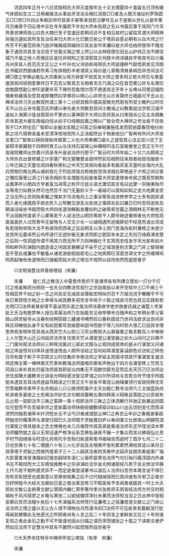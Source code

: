 <!-- { "loadSidebar": true } -->
　　洪武四年正月十六日灵隐释氏大师灭度报年五十又五僧夏四十龛留五日顶有暖气体貌如生又二日用阇维法从事齿牙坚洁舌根红润皆□□者及火既灭诸设利罗珠圆玉□□至□升四众争取灰烬尽其弟子某等涕泪悲泣攀号无从于是俯从世礼以是年某月日瘗骨于归云塔中实在寺东偏若干步初大师未告寂之先以书属后事于其同门今天界善世禅师泐公曰吾大期巳至子宜速还若稍迟迟不复相见矣时公留姑苏谓大师精神尚强岂遽如其所言及治任来归大师火化巳数日矣公于塔前自誓必期有以白大师之行传芳不朽垂范将来乃加评隲辑成简编持示其友金华宋濂曰是大师也始终俊伟不愧龙象子通吾宗其言当见信于世盍文揭之塔上然公以丛林硕德位冠五山护持正法不翅坚城乃不属之他人而惟区区是托非相知之至深邪其又何辞大师讳辅良字用其号曰介庵苏州吴县人姓范氏文正公之十叶孙也父讳伯和母郑氏大师诞锺粹气聪悟夙发见浮图氏书辄跃然朗诵若所素习有挟相形术者谓其父母曰是儿骨骼清耸紧峭恐非世间法可缚□使之学佛必能弘大宗乘矣父母方钟爱不信其言大师之里多阿兰若大师日与羣童遨游其间徘徊爱慕终日不忍去父察其志与相者言合乃谓之曰在昔范蜀公好与名僧交尝勉圆悟勤公参叩道要卒天下禅宗吾能惜尔而不使遂其志乎年十五俾从同里迎福院僧寿弥薙落及受其戒即慨然曰学佛将以明心心非师无以示肯綮终日墙面可乎去从北禅泽法师习天台教观所谓三乘十二分研其精华摄其密微充然若有所契士瞻杓公时住天平山白云寺寺葢范氏所建以奉先者大师数至其间士瞻诲之曰教乘固当学若沉溺不返如入海算沙徒自困耳何不更衣以事禅寂乎大师曰吾将焉从曰笑隐诉公见主龙翔集庆寺其道大被东南缁白信从如子归母朝廷嘉之赐以广智全悟大禅师之号汝曷不往依焉于□大师往见广智即以全器法宝期之问荅之际棒喝兼施弦发而箭驰雷春而电扫剎那之顷凡情顿丧虽未至清净觉地而所入正涂超然出于物表他日广智再有所问大师发言愈□广智笑曰得则得矣终居第二义也大师弗懈□虔久之遂契其心法云空川流了无留碍寻掌藏钥于四明阿育王山与住持石室瑛公纵横相叩击石室极推誉之至正壬午行宣政院檄师出世嘉兴资圣寺升座说法终归恩于广智云时大师年始二十又六众颇易之大师杀衣出食修建之计崇基广构文甓雕甍金碧烨然前后相照往来观者始皆信服居十三年迁越之天童仅阅四春秋移杭之中天竺其倾向者益多有踰资圣天童时会海内大乱兵燹相仍南北两山诸剎皆化于烈焰灵隐古称绝胜觉场凉烟白草栖迷于夕照之间过者之慨叹康里公浙江行省丞相妙东名僧能任起废者莫大师宜遣使者命居之既至剪剔荆丛葺茅庐以栖四方学者虽当凋零之秋开示徒众语尤激切其言有曰达摩一宗陵夷殆尽汝等用力如救头然可也然百千法门无量妙义于一毫端可以周知如知之变大地黄金受之当无所让否则贻素餐之愧矣岁月流电向上之事汝等急自进修参学之士多有因其语而入者化缘既周手疏衣赀入公帑散交游及治丧敛之事顾左右曰翼日巳时吾将逝矣及期澡浴端坐书偈而殁大师四坐道场解黏发覆如利之破骨索甘露之酒稠林无不断绝无不沾润故所度弟子心果等若干人说法住山明宗等若干人颇号继迹重辉者也大师性简直虽面折人过而胷中无留物与人交无少长一以诚相遇所造偈辞初不经意而语出浑成有若宿构举扬大法不务缘饰而西来之旨自明复以净土观门苦海舟航时兼修之未尝少怠其所见葢卓然云呜呼道行无迹妙极无象求而即之脗契本未定之先则万缘鼎沸发慧之后则一性洞虚所谓不用其力而无所不力则神器化于玄冥而忠信发乎天光矣有如大师和粹外形渊懿内朗造请之间因言悬解证不染不迁之域泯差别次第之门非上智宿植恶乎至此或濂也不敏蚤从诸老游欲假般若宅心之地夙障巳深竟世谛文字之所缠缚鸡鸣而起唯伥伥逐物而巳操觚而铭大师之塔岂不惕然以自怜怅然而遐思者乎 

　　○文明海慧法师善继塔铭（宋濂） 

　　宋濂 
　　能仁氏之教流入中夏愈传愈炽于是诸师各有所建立譬如一灯分千灯灯之用虽殊而光明则一也天台四教法性视行之宗自南岳以来开空假中三□不阐三千性相百界千如之妙一念之间具足无减其说尊胜宏特纵历百千万刼洸洸乎皦皦乎不可尚巳某窃怪方袍之士幸得与闻其教多视空言卒局于小智之域良可悲也其见实践有若文明□□法师者某安得不喜谈而乐道之哉法师讳善继字绝宗族娄氏越之诸暨人考某妣王氏当有姙梦神人授白芙渠法师乃生始能言见母举佛号合随声和之年稍长季父客授山阴灵秘寺从治春秋经稍窃窥三藏诸书喟然叹曰春秋固佳乃世间法欲求出世间非释氏将畴依此身不实有如芭蕉穹宫峻爵纵因书而致宁得几何时邪大德乙巳投其寺僧思恭祝发明年受具戒从西天竺大山恢公习天台教观大山甚器重之每言数百人中唯继上人尔暨大山迁云间延庆法师复住南天竺从湛堂澄公湛堂器之如大山间问之曰佛不二门属何观法法师曰三种观法属对三部此文既与止观同成观体的是从行湛堂又问诸经之体迷悟对曰体非迷悟迷悟由人顾所诠经之旨何如耳湛堂喜溢颜色曰法轮之转他日将有属于斯子平宗周文公时住集庆寺艳法师之学延主宾朋寻领其忏事湛堂复速法师还俾主第一禅林南天竺素称教海法师提唱宗乘有声绝出于四方会湛堂移上竺而王冈润公来补其处仍留法师居其职徒众四集无不涵腴饮醇充足而后去天历己巳法师出世住良陼大雄教寺日讲金光明经感法智见梦谓之曰尔所讲经与吾若合符节惜乎所践犹未逮其言耳法师遂益笃精进之行至正壬午浙省平章高公纳璘兼领行宣政院移住天竺荐福教寺某甲子左丞相朵儿只公继领院事升主天台能仁教寺法师凡三主伽蓝执经轮讲者多豪俊之士宏阐法华妙玄文句朝讲暮解五章四释奥义昭晰且策励之曰吾祖有云止观一部即法华三昧之筌蹄一乘十观即法华三昧之正体须解行并驰正助兼运则圆位可登而不负吾祖命宗之意矣葢法师抉剔经髓敷绎祖训如山川出云顷刻变化而雨泽滂然四施若诸草木纤洪短长无不沾丐识者咸谓慈云神□之再世云辛卯之春俄谢事超然独住时薙落师与湛堂归寂巳久法师既于灵秘葺旧庐以奉祠事又仕居南山明静院洒扫湛堂之塔具报本之念尤惓惓也未几兵难荐作其高弟是乘请法师东还华径池深木寒法师驩然就之且以无常迅速严修净业系念佛名昼夜不辍一夕集众而言曰佛祖弘化贵乎时节因缘缘与时违化将焉托乎吾殆归矣遂索笔书偈端坐而逝时丁酉岁七月二十二日也世寿七十有二僧腊六十有三火化牙齿及舌根弗坏舍利累累然满地其徒以某月日敛骨塔于灵秘之西坡所度弟子三十二人嗣其法者则灵寿怀古延庆自朋崇寿是乘广福大彰雷峯净昱演福如玘报忠嗣琎车溪仁让香积昙冑也法师气句衍裕行履淳固内外诸书无不精彻而大江东南恒推教中之宗讲演妙法华金光明诸部经凡若干会主修法华静土忏凡若干期所感灵异不一而足是乘尝请著书以淑后人法师曰吾宗本离言说不得巳而有言彰授受也是故意以至章安结集之后不过代相缄授而巳其间或有斥邪卫正者亦岂好辨哉今大经大法粲如日星之悬汝辈宜修习不暇奚俟予言闻者咸服其一时士大夫若赵文敏公孟俯黄文献公潜周内翰仁荣李著作孝光张炼师天雨皆结法师方外交时相唱和于风月寂廖之乡晚与黄张二公欲结楼烦净社未果而法师殁当没之日丛林中皆相哀慕曰吾宗法幢仆矣后十七年演福系法师梵行征濂塔上之铭濂尝游文献公之门闻公谈法师之德之盛以无让古人恨不得映白月而濯冷风□法师不可见矣幸其嘉猷茂行犹得闻其梗槩此无他遗光之所照者尚有人言之后二十年则言之者鲜矣又后三十年则谁复知之者此金石之勤不可不致谨也因从衍福之请历序而铺张之十载之下读斯文者俨然如见法师于定慧光中其有不蹶然兴起而惕然自厉者乎 

　　○大天界寺住特孚中禅师怀信公塔铭（有序　宋濂） 

　　宋濂 

